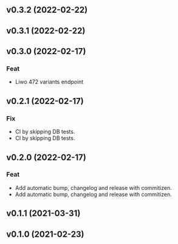 ## v0.3.2 (2022-02-22)

## v0.3.1 (2022-02-22)

## v0.3.0 (2022-02-17)

### Feat

- Liwo 472 variants endpoint

## v0.2.1 (2022-02-17)

### Fix

- CI by skipping DB tests.
- CI by skipping DB tests.

## v0.2.0 (2022-02-17)

### Feat

- Add automatic bump, changelog and release with commitizen.
- Add automatic bump, changelog and release with commitizen.

## v0.1.1 (2021-03-31)

## v0.1.0 (2021-02-23)
